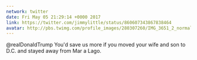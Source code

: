 ```yaml
---
network: twitter
date: Fri May 05 21:29:14 +0000 2017
link: https://twitter.com/jimmylittle/status/860607343867838464
avatar: http://pbs.twimg.com/profile_images/280307260/IMG_3651_2_normal.jpg
---
```


@realDonaldTrump You'd save us more if you moved your wife and son to D.C. and stayed away from Mar a Lago.
